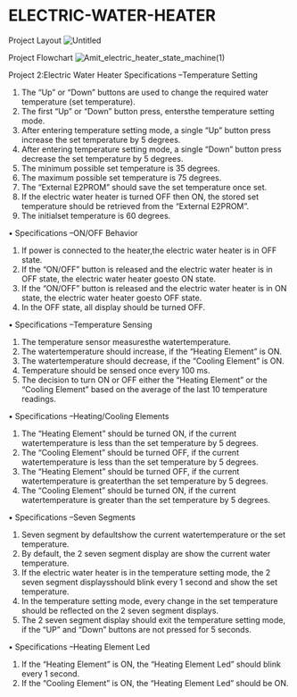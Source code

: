 # ELECTRIC-WATER-HEATER


Project Layout
![Untitled](https://user-images.githubusercontent.com/94634728/232644837-a6e7be5d-774d-439d-983c-25d34a684d0e.jpg)

Project Flowchart
![Amit_electric_heater_state_machine(1)](https://user-images.githubusercontent.com/94634728/232644919-31a16798-9209-4c79-9b59-b8bb85964048.jpeg)

Project 2:Electric Water Heater
Specifications –Temperature Setting
1. The “Up” or “Down” buttons are used to change the required water 
temperature (set temperature).
2. The first “Up” or “Down” button press, entersthe temperature setting mode.
3. After entering temperature setting mode, a single “Up” button press increase 
the set temperature by 5 degrees.
4. After entering temperature setting mode, a single “Down” button press 
decrease the set temperature by 5 degrees.
5. The minimum possible set temperature is 35 degrees.
6. The maximum possible set temperature is 75 degrees.
7. The “External E2PROM” should save the set temperature once set.
8. If the electric water heater is turned OFF then ON, the stored set temperature 
should be retrieved from the “External E2PROM”.
9. The initialset temperature is 60 degrees.

• Specifications –ON/OFF Behavior
1. If power is connected to the heater,the electric water heater is in OFF state.
2. If the “ON/OFF” button is released and the electric water heater is in OFF state, 
the electric water heater goesto ON state.
3. If the “ON/OFF” button is released and the electric water heater is in ON state, 
the electric water heater goesto OFF state.
4. In the OFF state, all display should be turned OFF.

• Specifications –Temperature Sensing
1. The temperature sensor measuresthe watertemperature.
2. The watertemperature should increase, if the “Heating Element” is ON.
3. The watertemperature should decrease, if the “Cooling Element” is ON.
4. Temperature should be sensed once every 100 ms.
5. The decision to turn ON or OFF either the “Heating Element” or the “Cooling 
Element” based on the average of the last 10 temperature readings.

• Specifications –Heating/Cooling Elements
1. The “Heating Element” should be turned ON, if the current watertemperature is less 
than the set temperature by 5 degrees.
2. The “Cooling Element” should be turned OFF, if the current watertemperature is less 
than the set temperature by 5 degrees.
3. The “Heating Element” should be turned OFF, if the current watertemperature is 
greaterthan the set temperature by 5 degrees.
4. The “Cooling Element” should be turned ON, if the current watertemperature is 
greater than the set temperature by 5 degrees.

• Specifications –Seven Segments
1. Seven segment by defaultshow the current watertemperature or the set 
temperature.
2. By default, the 2 seven segment display are show the current water 
temperature.
3. If the electric water heater is in the temperature setting mode, the 2 seven 
segment displaysshould blink every 1 second and show the set temperature.
4. In the temperature setting mode, every change in the set temperature should 
be reflected on the 2 seven segment displays.
5. The 2 seven segment display should exit the temperature setting mode, if the
“UP” and “Down” buttons are not pressed for 5 seconds.

• Specifications –Heating Element Led
1. If the “Heating Element” is ON, the “Heating Element Led” should blink every 1 
second.
2. If the “Cooling Element” is ON, the “Heating Element Led” should be ON.
